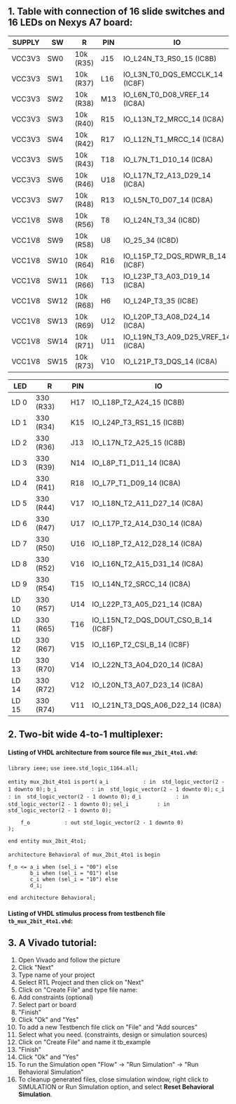 ## 1. Table with connection of 16 slide switches and 16 LEDs on Nexys A7 board:

| SUPPLY | SW   | R         | PIN  | IO                                |
| ------ | ---- | --------- | ---- | --------------------------------- |
| VCC3V3 | SW0  | 10k (R35) | J15  | IO_L24N_T3_RS0_15 (IC8B)          |
| VCC3V3 | SW1  | 10k (R37) | L16  | IO_L3N_T0_DQS_EMCCLK_14 (IC8F)    |
| VCC3V3 | SW2  | 10k (R38) | M13  | IO_L6N_T0_D08_VREF_14 (IC8A)      |
| VCC3V3 | SW3  | 10k (R40) | R15  | IO_L13N_T2_MRCC_14 (IC8A)         |
| VCC3V3 | SW4  | 10k (R42) | R17  | IO_L12N_T1_MRCC_14 (IC8A)         |
| VCC3V3 | SW5  | 10k (R43) | T18  | IO_L7N_T1_D10_14 (IC8A)           |
| VCC3V3 | SW6  | 10k (R46) | U18  | IO_L17N_T2_A13_D29_14 (IC8A)      |
| VCC3V3 | SW7  | 10k (R48) | R13  | IO_L5N_T0_D07_14 (IC8A)           |
| VCC1V8 | SW8  | 10k (R56) | T8   | IO_L24N_T3_34 (IC8D)              |
| VCC1V8 | SW9  | 10k (R58) | U8   | IO_25_34  (IC8D)                  |
| VCC1V8 | SW10 | 10k (R64) | R16  | IO_L15P_T2_DQS_RDWR_B_14 (IC8F)   |
| VCC1V8 | SW11 | 10k (R66) | T13  | IO_L23P_T3_A03_D19_14 (IC8A)      |
| VCC1V8 | SW12 | 10k (R68) | H6   | IO_L24P_T3_35 (IC8E)              |
| VCC1V8 | SW13 | 10k (R69) | U12  | IO_L20P_T3_A08_D24_14 (IC8A)      |
| VCC1V8 | SW14 | 10k (R71) | U11  | IO_L19N_T3_A09_D25_VREF_14 (IC8A) |
| VCC1V8 | SW15 | 10k (R73) | V10  | IO_L21P_T3_DQS_14 (IC8A)          |

| LED   | R         | PIN  | IO                                  |
| ----- | --------- | ---- | ----------------------------------- |
| LD 0  | 330 (R33) | H17  | IO_L18P_T2_A24_15 (IC8B)            |
| LD 1  | 330 (R34) | K15  | IO_L24P_T3_RS1_15 (IC8B)            |
| LD 2  | 330 (R36) | J13  | IO_L17N_T2_A25_15 (IC8B)            |
| LD 3  | 330 (R39) | N14  | IO_L8P_T1_D11_14 (IC8A)             |
| LD 4  | 330 (R41) | R18  | IO_L7P_T1_D09_14 (IC8A)             |
| LD 5  | 330 (R44) | V17  | IO_L18N_T2_A11_D27_14 (IC8A)        |
| LD 6  | 330 (R47) | U17  | IO_L17P_T2_A14_D30_14 (IC8A)        |
| LD 7  | 330 (R50) | U16  | IO_L18P_T2_A12_D28_14 (IC8A)        |
| LD 8  | 330 (R52) | V16  | IO_L16N_T2_A15_D31_14 (IC8A)        |
| LD 9  | 330 (R54) | T15  | IO_L14N_T2_SRCC_14 (IC8A)           |
| LD 10 | 330 (R57) | U14  | IO_L22P_T3_A05_D21_14 (IC8A)        |
| LD 11 | 330 (R65) | T16  | IO_L15N_T2_DQS_DOUT_CSO_B_14 (IC8F) |
| LD 12 | 330 (R67) | V15  | IO_L16P_T2_CSI_B_14 (IC8F)          |
| LD 13 | 330 (R70) | V14  | IO_L22N_T3_A04_D20_14 (IC8A)        |
| LD 14 | 330 (R72) | V12  | IO_L20N_T3_A07_D23_14 (IC8A)        |
| LD 15 | 330 (R74) | V11  | IO_L21N_T3_DQS_A06_D22_14 (IC8A)    |

## 2. Two-bit wide 4-to-1 multiplexer:

#### Listing of VHDL architecture from source file `mux_2bit_4to1.vhd`:

`library ieee;`
`use ieee.std_logic_1164.all;`

`entity mux_2bit_4to1 is`
    `port(`
        `a_i           : in  std_logic_vector(2 - 1 downto 0);`
        `b_i           : in  std_logic_vector(2 - 1 downto 0);`
        `c_i           : in  std_logic_vector(2 - 1 downto 0);`
        `d_i           : in  std_logic_vector(2 - 1 downto 0);`
        `sel_i         : in  std_logic_vector(2 - 1 downto 0);`    
        

        f_o           : out std_logic_vector(2 - 1 downto 0)     
    );
`end entity mux_2bit_4to1;`


`architecture Behavioral of mux_2bit_4to1 is`
`begin`

    f_o <= a_i when (sel_i = "00") else
           b_i when (sel_i = "01") else
           c_i when (sel_i = "10") else
           d_i;

`end architecture Behavioral;`

#### Listing of VHDL stimulus process from testbench file `tb_mux_2bit_4to1.vhd`:



## 3. A Vivado tutorial:

1. Open Vivado and follow the picture
2. Click "Next"
3. Type name of your project
4. Select RTL Project and then click on "Next"
5. Click on "Create File" and type file name:
6. Add constraints (optional)
7. Select part or board
8. "Finish"
9. Click "Ok" and "Yes"
10. To add a new Testbench file click on "File" and "Add sources"
11. Select what you need. (constraints, design or simulation sources)
12. Click on "Create File" and name it tb_example
13. "Finish"
14. Click "Ok" and "Yes"
15. To run the Simulation open "Flow" -> "Run Simulation" -> "Run Behavioral Simulation"
16. To cleanup generated files, close simulation window, right click to SIMULATION or Run Simulation option, and select **Reset Behavioral Simulation**.

